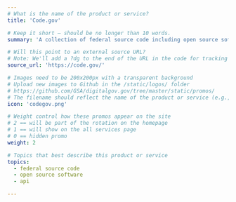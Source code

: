 ```yaml
---
# What is the name of the product or service?
title: 'Code.gov'

# Keep it short — should be no longer than 10 words.
summary: 'A collection of federal source code including open source software.'

# Will this point to an external source URL?
# Note: We'll add a ?dg to the end of the URL in the code for tracking purposes
source_url: 'https://code.gov/'

# Images need to be 200x200px with a transparent background
# Upload new images to Github in the /static/logos/ folder
# https://github.com/GSA/digitalgov.gov/tree/master/static/promos/
# The filename should reflect the name of the product or service (e.g., challenge-gov.png)
icon: 'codegov.png'

# Weight control how these promos appear on the site
# 2 == will be part of the rotation on the homepage
# 1 == will show on the all services page
# 0 == hidden promo
weight: 2

# Topics that best describe this product or service
topics:
  - federal source code
  - open source software
  - api

---
```

